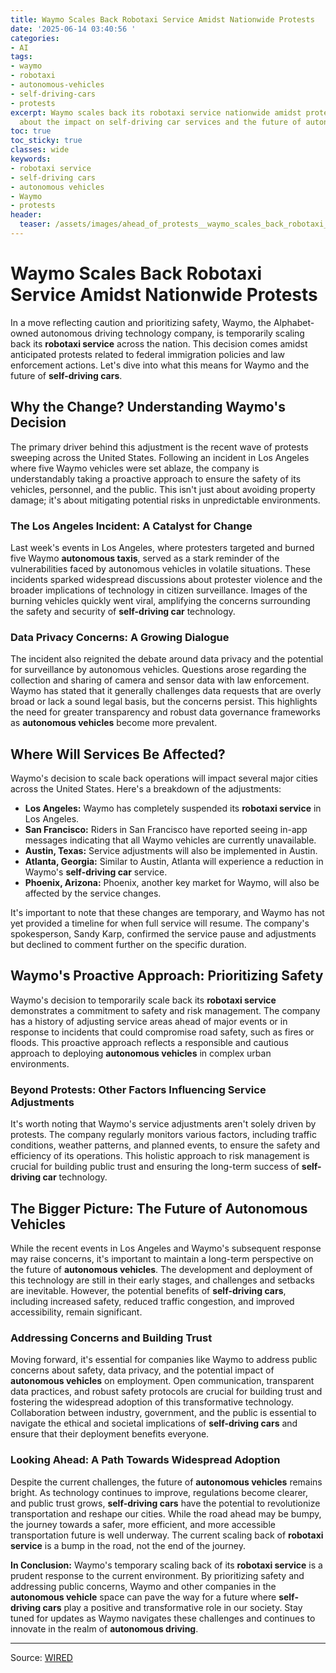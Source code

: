 ```yaml
---
title: Waymo Scales Back Robotaxi Service Amidst Nationwide Protests
date: '2025-06-14 03:40:56 '
categories:
- AI
tags:
- waymo
- robotaxi
- autonomous-vehicles
- self-driving-cars
- protests
excerpt: Waymo scales back its robotaxi service nationwide amidst protests. Learn
  about the impact on self-driving car services and the future of autonomous vehicles.
toc: true
toc_sticky: true
classes: wide
keywords:
- robotaxi service
- self-driving cars
- autonomous vehicles
- Waymo
- protests
header:
  teaser: /assets/images/ahead_of_protests__waymo_scales_back_robotaxi_serv_20250614034056.jpg
---
```


# Waymo Scales Back Robotaxi Service Amidst Nationwide Protests

In a move reflecting caution and prioritizing safety, Waymo, the Alphabet-owned autonomous driving technology company, is temporarily scaling back its **robotaxi service** across the nation. This decision comes amidst anticipated protests related to federal immigration policies and law enforcement actions. Let's dive into what this means for Waymo and the future of **self-driving cars**.

## Why the Change? Understanding Waymo's Decision

The primary driver behind this adjustment is the recent wave of protests sweeping across the United States. Following an incident in Los Angeles where five Waymo vehicles were set ablaze, the company is understandably taking a proactive approach to ensure the safety of its vehicles, personnel, and the public. This isn't just about avoiding property damage; it's about mitigating potential risks in unpredictable environments.

### The Los Angeles Incident: A Catalyst for Change

Last week's events in Los Angeles, where protesters targeted and burned five Waymo **autonomous taxis**, served as a stark reminder of the vulnerabilities faced by autonomous vehicles in volatile situations. These incidents sparked widespread discussions about protester violence and the broader implications of technology in citizen surveillance. Images of the burning vehicles quickly went viral, amplifying the concerns surrounding the safety and security of **self-driving car** technology.

### Data Privacy Concerns: A Growing Dialogue

The incident also reignited the debate around data privacy and the potential for surveillance by autonomous vehicles. Questions arose regarding the collection and sharing of camera and sensor data with law enforcement. Waymo has stated that it generally challenges data requests that are overly broad or lack a sound legal basis, but the concerns persist. This highlights the need for greater transparency and robust data governance frameworks as **autonomous vehicles** become more prevalent.

## Where Will Services Be Affected?

Waymo's decision to scale back operations will impact several major cities across the United States. Here's a breakdown of the adjustments:

*   **Los Angeles:** Waymo has completely suspended its **robotaxi service** in Los Angeles.
*   **San Francisco:** Riders in San Francisco have reported seeing in-app messages indicating that all Waymo vehicles are currently unavailable.
*   **Austin, Texas:** Service adjustments will also be implemented in Austin.
*   **Atlanta, Georgia:** Similar to Austin, Atlanta will experience a reduction in Waymo's **self-driving car** service.
*   **Phoenix, Arizona:** Phoenix, another key market for Waymo, will also be affected by the service changes.

It's important to note that these changes are temporary, and Waymo has not yet provided a timeline for when full service will resume. The company's spokesperson, Sandy Karp, confirmed the service pause and adjustments but declined to comment further on the specific duration.

## Waymo's Proactive Approach: Prioritizing Safety

Waymo's decision to temporarily scale back its **robotaxi service** demonstrates a commitment to safety and risk management. The company has a history of adjusting service areas ahead of major events or in response to incidents that could compromise road safety, such as fires or floods. This proactive approach reflects a responsible and cautious approach to deploying **autonomous vehicles** in complex urban environments.

### Beyond Protests: Other Factors Influencing Service Adjustments

It's worth noting that Waymo's service adjustments aren't solely driven by protests. The company regularly monitors various factors, including traffic conditions, weather patterns, and planned events, to ensure the safety and efficiency of its operations. This holistic approach to risk management is crucial for building public trust and ensuring the long-term success of **self-driving car** technology.

## The Bigger Picture: The Future of Autonomous Vehicles

While the recent events in Los Angeles and Waymo's subsequent response may raise concerns, it's important to maintain a long-term perspective on the future of **autonomous vehicles**. The development and deployment of this technology are still in their early stages, and challenges and setbacks are inevitable. However, the potential benefits of **self-driving cars**, including increased safety, reduced traffic congestion, and improved accessibility, remain significant.

### Addressing Concerns and Building Trust

Moving forward, it's essential for companies like Waymo to address public concerns about safety, data privacy, and the potential impact of **autonomous vehicles** on employment. Open communication, transparent data practices, and robust safety protocols are crucial for building trust and fostering the widespread adoption of this transformative technology. Collaboration between industry, government, and the public is essential to navigate the ethical and societal implications of **self-driving cars** and ensure that their deployment benefits everyone.

### Looking Ahead: A Path Towards Widespread Adoption

Despite the current challenges, the future of **autonomous vehicles** remains bright. As technology continues to improve, regulations become clearer, and public trust grows, **self-driving cars** have the potential to revolutionize transportation and reshape our cities. While the road ahead may be bumpy, the journey towards a safer, more efficient, and more accessible transportation future is well underway. The current scaling back of **robotaxi service** is a bump in the road, not the end of the journey.

**In Conclusion:** Waymo's temporary scaling back of its **robotaxi service** is a prudent response to the current environment. By prioritizing safety and addressing public concerns, Waymo and other companies in the **autonomous vehicle** space can pave the way for a future where **self-driving cars** play a positive and transformative role in our society. Stay tuned for updates as Waymo navigates these challenges and continues to innovate in the realm of **autonomous driving**.

---

Source: [WIRED](https://www.wired.com/story/ahead-of-protests-waymo-adjusts-robotaxi-service-nationwide/)
